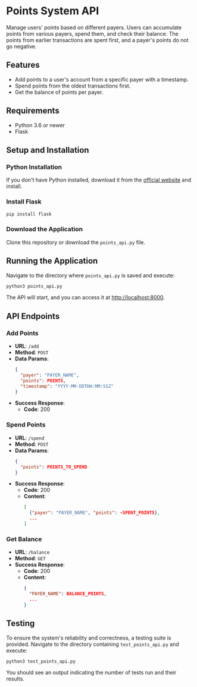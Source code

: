 # Points System API

Manage users' points based on different payers. Users can accumulate points from various payers, spend them, and check their balance. The points from earlier transactions are spent first, and a payer's points do not go negative.

## Features

- Add points to a user's account from a specific payer with a timestamp.
- Spend points from the oldest transactions first.
- Get the balance of points per payer.

## Requirements

- Python 3.6 or newer
- Flask

## Setup and Installation

### Python Installation

If you don't have Python installed, download it from the [official website](https://www.python.org/downloads/) and install.

### Install Flask

```bash
pip install flask
```

### Download the Application

Clone this repository or download the `points_api.py` file.

## Running the Application

Navigate to the directory where `points_api.py` is saved and execute:

```bash
python3 points_api.py
```

The API will start, and you can access it at [http://localhost:8000](http://localhost:8000).

## API Endpoints

### Add Points

- **URL**: `/add`
- **Method**: `POST`
- **Data Params**:
  ```json
  {
    "payer": "PAYER_NAME",
    "points": POINTS,
    "timestamp": "YYYY-MM-DDTHH:MM:SSZ"
  }
  ```
- **Success Response**:
  - **Code**: 200

### Spend Points

- **URL**: `/spend`
- **Method**: `POST`
- **Data Params**:
  ```json
  {
    "points": POINTS_TO_SPEND
  }
  ```
- **Success Response**:
  - **Code**: 200
  - **Content**:
    ```json
    [
      {"payer": "PAYER_NAME", "points": -SPENT_POINTS},
      ...
    ]
    ```

### Get Balance

- **URL**: `/balance`
- **Method**: `GET`
- **Success Response**:
  - **Code**: 200
  - **Content**:
    ```json
    {
      "PAYER_NAME": BALANCE_POINTS,
      ...
    }
    ```

## Testing

To ensure the system's reliability and correctness, a testing suite is provided. Navigate to the directory containing `test_points_api.py` and execute:

```bash
python3 test_points_api.py
```

You should see an output indicating the number of tests run and their results.

